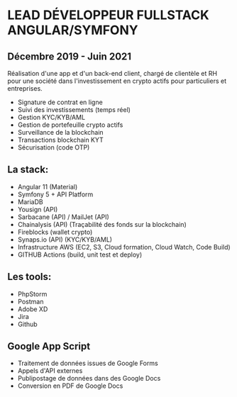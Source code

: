 # LEAD DÉVELOPPEUR FULLSTACK ANGULAR/SYMFONY
## Décembre 2019 - Juin 2021

Réalisation d'une app et d'un back-end client, chargé de clientèle et RH pour une société dans l'investissement en crypto actifs pour particuliers et entreprises.


* Signature de contrat en ligne
* Suivi des investissements (temps réel)
* Gestion KYC/KYB/AML
* Gestion de portefeuille crypto actifs
* Surveillance de la blockchain
* Transactions blockchain KYT
* Sécurisation (code OTP)


## La stack:
* Angular 11 (Material)
* Symfony 5 + API Platform
* MariaDB
* Yousign (API)
* Sarbacane (API) / MailJet (API)
* Chainalysis (API) (Traçabilité des fonds sur la blockchain)
* Fireblocks (wallet crypto)
* Synaps.io (API) (KYC/KYB/AML)
* Infrastructure AWS (EC2, S3, Cloud formation, Cloud Watch, Code Build)
* GITHUB Actions (build, unit test et deploy)


## Les tools:
* PhpStorm
* Postman
* Adobe XD
* Jira
* Github


## Google App Script
- Traitement de données issues de Google Forms
- Appels d'API externes
- Publipostage de données dans des Google Docs
- Conversion en PDF de Google Docs
